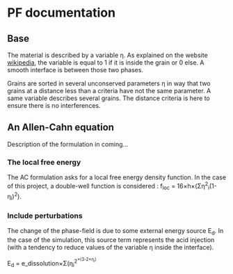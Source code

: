 # PF documentation

## Base

The material is described by a variable &eta;. As explained on the website [wikipedia](https://en.wikipedia.org/wiki/Phase-field_model), the variable is equal to 1 if it is inside the grain or 0 else. A smooth interface is between those two phases.

Grains are sorted in several unconserved parameters &eta; in way that two grains at a distance less than a criteria have not the same parameter. A same variable describes several grains. The distance criteria is here to ensure there is no interferences.

## An Allen-Cahn equation

Description of the formulation in coming...

### The local free energy

The AC formulation asks for a local free energy density function. In the case of this project, a double-well function is considered : f<sub>loc</sub> = 16&times;h&times;(&Sigma;&eta;<sup>2</sup><sub>i</sub>(1-&eta;<sub>i</sub>)<sup>2</sup>).

### Include perturbations

The change of the phase-field is due to some external energy source E<sub>d</sub>. In the case of the simulation, this source term represents the acid injection (with a tendency to reduce values of the variable &eta; inside the interface).

E<sub>d</sub> = e_dissolution&times;&Sigma;(&eta;<sub>i</sub><sup>2<sup>&times;(3-2&times;&eta;<sub>i</sub>)

